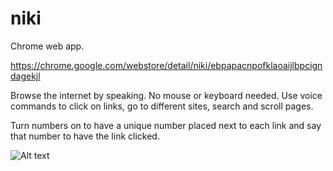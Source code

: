 niki
====

Chrome web app.

https://chrome.google.com/webstore/detail/niki/ebpapacnpofklaoaijlbpcigndagekjl

Browse the internet by speaking. No mouse or keyboard needed.
Use voice commands to click on links, go to different sites, search and scroll pages.

Turn numbers on to have a unique number placed next to each link and say that number to have the link clicked.

![Alt text](/master/assets/s1.png?raw=true "Optional Title")
